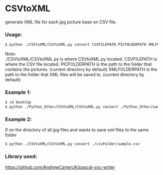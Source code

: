# CSVtoXML
generate XML file for each jpg picture base on CSV file. 


### Usage:
```sh
$ python ./CSVtoXML/CSVtoXML.py convert CSVFILEPATH PICFOLDERPATH XMLFOLDERPATH
```
Note:  
	./CSVtoXML/CSVtoXML.py is where CSVtoXML.py located. 
	CSVFILEPATH is where the CSV file located. 
	PICFOLDERPATH is the path to the folder that contains the pictures. (current directory by default)
	XMLFOLDERPATH is the path to the folder that XML files will be saved to. (current directory by default)


### Example 1:
```sh
$ cd Desktop
$ python ./Python_Other/CSVtoXML/CSVtoXML.py convert ./Python_Other/sample.csv ./Python_Other/jpg/ ./Python_Other/xml/
```

### Example 2:
If on the directory of all jpg files and wants to save xml files to the same folder
```sh
$ python ./CSVtoXML/CSVtoXML.py convert ./csvFolder/sample.csv
```


### Library used:
https://github.com/AndrewCarterUK/pascal-voc-writer





